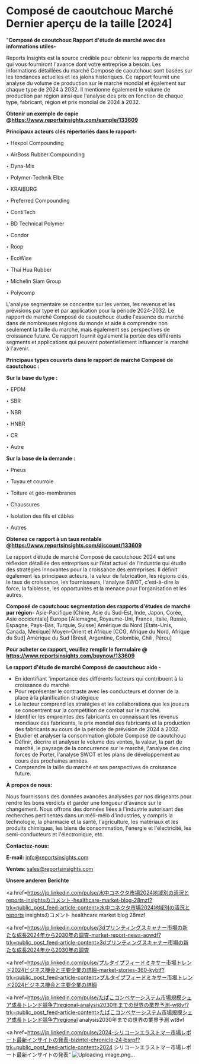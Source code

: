 # Composé de caoutchouc Marché Dernier aperçu de la taille [2024]

"<strong>Composé de caoutchouc Rapport d'étude de marché avec des informations utiles-</strong>

Reports Insights est la source crédible pour obtenir les rapports de marché qui vous fourniront l'avance dont votre entreprise a besoin. Les informations détaillées du marché Composé de caoutchouc sont basées sur les tendances actuelles et les jalons historiques. Ce rapport fournit une analyse du volume de production sur le marché mondial et également sur chaque type de 2024 à 2032. Il mentionne également le volume de production par région ainsi que l'analyse des prix en fonction de chaque type, fabricant, région et prix mondial de 2024 à 2032.

<strong><b>Obtenir un exemple de copie @</b></strong><a href=https://www.reportsinsights.com/sample/133609><strong><b>https://www.reportsinsights.com/sample/133609</b></strong></a>

<b>Principaux acteurs clés répertoriés dans le rapport-</b>

<b> </b>‣ Hexpol Compounding

‣ AirBoss Rubber Compounding

‣ Dyna-Mix

‣ Polymer-Technik Elbe

‣ KRAIBURG

‣ Preferred Compounding

‣ ContiTech

‣ BD Technical Polymer

‣ Condor

‣ Roop

‣ EcoWise

‣ Thai Hua Rubber

‣ Michelin Siam Group

‣ Polycomp

L'analyse segmentaire se concentre sur les ventes, les revenus et les prévisions par type et par application pour la période 2024-2032. Le rapport de marché Composé de caoutchouc étudie l'essence du marché dans de nombreuses régions du monde et aide à comprendre non seulement la taille du marché, mais également ses perspectives de croissance future. Ce rapport fournit également la portée des différents segments et applications qui peuvent potentiellement influencer le marché à l'avenir.

<strong>Principaux types couverts dans le rapport de marché Composé de caoutchouc :</strong>

<strong>Sur la base du type :</strong>

‣ EPDM

‣ SBR

‣ NBR

‣ HNBR

‣ CR

‣ Autre

<strong>Sur la base de la demande :</strong>

‣ Pneus

‣ Tuyau et courroie

‣ Toiture et géo-membranes

‣ Chaussures

‣ Isolation des fils et câbles

‣ Autres

<strong><b>Obtenez ce rapport à un taux rentable @</b></strong><a href=https://www.reportsinsights.com/discount/133609><strong><b>https://www.reportsinsights.com/discount/133609</b></strong></a>

Le rapport d’étude de marché Composé de caoutchouc 2024 est une réflexion détaillée des entreprises sur l’état actuel de l’industrie qui étudie des stratégies innovantes pour la croissance des entreprises. Il définit également les principaux acteurs, la valeur de fabrication, les régions clés, le taux de croissance, les fournisseurs, l'analyse SWOT, c'est-à-dire la force, la faiblesse, les opportunités et la menace pour l'organisation et les autres.

<strong>Composé de caoutchouc segmentation des rapports d'études de marché par région-</strong>
Asie-Pacifique [Chine, Asie du Sud-Est, Inde, Japon, Corée, Asie occidentale]
Europe [Allemagne, Royaume-Uni, France, Italie, Russie, Espagne, Pays-Bas, Turquie, Suisse]
Amérique du Nord [États-Unis, Canada, Mexique]
Moyen-Orient et Afrique [CCG, Afrique du Nord, Afrique du Sud]
Amérique du Sud [Brésil, Argentine, Colombie, Chili, Pérou]

<strong>Pour acheter ce rapport, veuillez remplir le formulaire @   <a href=https://www.reportsinsights.com/buynow/133609>https://www.reportsinsights.com/buynow/133609</a></strong>

<strong>Le rapport d'étude de marché Composé de caoutchouc aide -</strong>
<ul>
  <li>En identifiant 'importance des différents facteurs qui contribuent à la croissance du marché</li>
  <li>Pour représenter le contraste avec les conducteurs et donner de la place à la planification stratégique</li>
  <li>Le lecteur comprend les stratégies et les collaborations que les joueurs se concentrent sur la compétition de combat sur le marché.</li>
  <li>Identifier les empreintes des fabricants en connaissant les revenus mondiaux des fabricants, le prix mondial des fabricants et la production des fabricants au cours de la période de prévision de 2024 à 2032.</li>
  <li>Étudier et analyser la consommation globale Composé de caoutchouc</li>
  <li>Définir, décrire et analyser le volume des ventes, la valeur, la part de marché, le paysage de la concurrence sur le marché, l'analyse des cinq forces de Porter, l'analyse SWOT et les plans de développement au cours des prochaines années.</li>
  <li>Comprendre la taille du marché et ses perspectives de croissance future.</li>
</ul>
<strong>À propos de nous:</strong>

Nous fournissons des données avancées analysées par nos dirigeants pour rendre les bons verdicts et garder une longueur d'avance sur le changement. Nous offrons des données liées à l'industrie autorisant des recherches pertinentes dans un méli-mélo d'industries, y compris la technologie, la pharmacie et la santé, l'agriculture, les matériaux et les produits chimiques, les biens de consommation, l'énergie et l'électricité, les semi-conducteurs et l'électronique, etc.

<strong>Contactez-nous:</strong>

<strong>E-mail:</strong> <a href=mailto:info@reportsinsights.com>info@reportsinsights.com</a>

<strong>Ventes</strong>: <a href=mailto:sales@reportsinsights.com>sales@reportsinsights.com</a>

<strong>Unsere anderen Berichte</strong>

<a href=https://jp.linkedin.com/pulse/水中コネクタ市場2024地域別の活況とreports-insightsのコメント-healthcare-market-blog-28mzf?trk=public_post_feed-article-content>水中コネクタ市場2024地域別の活況とreports insightsのコメント healthcare market blog 28mzf</a>

<a href=https://jp.linkedin.com/pulse/3dプリンティングスキャナー市場の新たな成長2024年から2030年の調査-market-report-news-aowdf?trk=public_post_feed-article-content>3dプリンティングスキャナー市場の新たな成長2024年から2030年の調査</a>

<a href=https://jp.linkedin.com/pulse/プルタイプフィードミキサー市場トレンド2024ビジネス機会と主要企業の詳細-market-stories-360-kybtf?trk=public_post_feed-article-content>プルタイプフィードミキサー市場トレンド2024ビジネス機会と主要企業の詳細</a>

<a href=https://jp.linkedin.com/pulse/たばこコンベヤーシステム市場規模シェア成長トレンド競争力regional-analysis2030年までの世界の業界予測-wt8vf?trk=public_post_feed-article-content>たばこコンベヤーシステム市場規模シェア成長トレンド競争力regional analysis2030年までの世界の業界予測 wt8vf</a>

<a href=https://jp.linkedin.com/pulse/2024-シリコーンエラストマー市場レポート最新インサイトの発表-bizintel-chronicle-24-bsrpf?trk=public_post_feed-article-content>2024 シリコーンエラストマー市場レポート最新インサイトの発表</a>"
![Uploading image.png…]()
